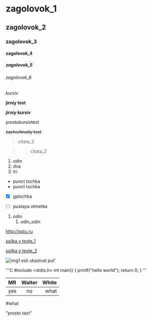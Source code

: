 # zagolovok_1

## zagolovok_2

### zagolovok_3

#### zagolovok_4

##### zagolovok_5

###### zagolovok_6

*kursiv*

**jirniy text**

***jirniy kursiv***

prosto*kursiv*text

~~zacherknutiy text~~

>citata_2

>>citata_2

1. odin
2. dva
3. tri

* punct tochka
* punct tochka

- [x] galochka

- [ ] pustaya otmetka

1. odin
   1. odin_odin

<http://pstu.ru>

[ssilka v texte_1](http://pstu.ru "podskazka")

[ssilka v texte_2][URL.pstu]

[URL.pstu]: http://pstu.ru "ostavit mesto posle pred. strochki"

![img1 esli ukazivat put'](https://i.pinimg.com/736x/6b/ef/84/6bef84a24e005639a5d540f452610a13.jpg "small cat")

'''C
#include <stdio.h>
int main() {
   printf("hello world");
   return 0;
}
'''

|MR|Walter|White|
|:-|:-:|-:|
|yes|no|what|

\#what

\"prosto text"

